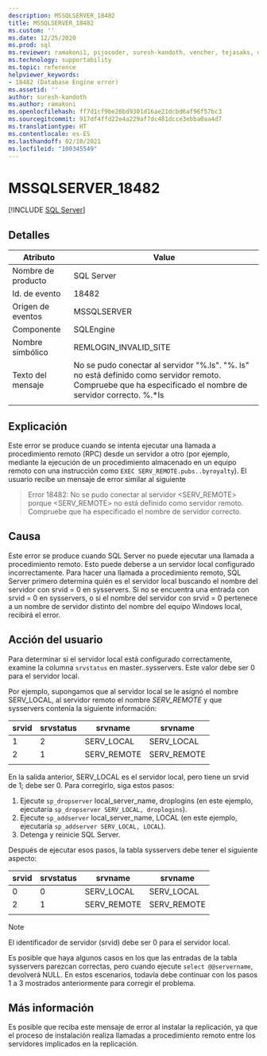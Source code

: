 ```yaml
---
description: MSSQLSERVER_18482
title: MSSQLSERVER_18482
ms.custom: ''
ms.date: 12/25/2020
ms.prod: sql
ms.reviewer: ramakoni1, pijocoder, suresh-kandoth, vencher, tejasaks, docast
ms.technology: supportability
ms.topic: reference
helpviewer_keywords:
- 18482 (Database Engine error)
ms.assetid: ''
author: suresh-kandoth
ms.author: ramakoni
ms.openlocfilehash: ff7d1cf9be26bd9301d16ae21dcbd6af96f57bc3
ms.sourcegitcommit: 917df4ffd22e4a229af7dc481dcce3ebba0aa4d7
ms.translationtype: HT
ms.contentlocale: es-ES
ms.lasthandoff: 02/10/2021
ms.locfileid: "100345549"
---
```

# <a name="mssqlserver_18482"></a>MSSQLSERVER_18482
 [!INCLUDE [SQL Server](../../includes/applies-to-version/sqlserver.md)]

## <a name="details"></a>Detalles

|Atributo|Value|
|---|---|
|Nombre de producto|SQL Server|
|Id. de evento|18482|
|Origen de eventos|MSSQLSERVER|
|Componente|SQLEngine|
|Nombre simbólico|REMLOGIN_INVALID_SITE|
|Texto del mensaje|No se pudo conectar al servidor "%.ls". "%. ls" no está definido como servidor remoto. Compruebe que ha especificado el nombre de servidor correcto. %.*ls|
||

## <a name="explanation"></a>Explicación

Este error se produce cuando se intenta ejecutar una llamada a procedimiento remoto (RPC) desde un servidor a otro (por ejemplo, mediante la ejecución de un procedimiento almacenado en un equipo remoto con una instrucción como `EXEC SERV_REMOTE.pubs..byroyalty`). El usuario recibe un mensaje de error similar al siguiente

> Error 18482: No se pudo conectar al servidor \<SERV_REMOTE> porque \<SERV_REMOTE> no está definido como servidor remoto. Compruebe que ha especificado el nombre de servidor correcto.

## <a name="cause"></a>Causa

Este error se produce cuando SQL Server no puede ejecutar una llamada a procedimiento remoto. Esto puede deberse a un servidor local configurado incorrectamente. Para hacer una llamada a procedimiento remoto, SQL Server primero determina quién es el servidor local buscando el nombre del servidor con srvid = 0 en sysservers. Si no se encuentra una entrada con srvid = 0 en sysservers, o si el nombre del servidor con srvid = 0 pertenece a un nombre de servidor distinto del nombre del equipo Windows local, recibirá el error.

## <a name="user-action"></a>Acción del usuario

Para determinar si el servidor local está configurado correctamente, examine la columna `srvstatus` en master..sysservers. Este valor debe ser 0 para el servidor local.

Por ejemplo, supongamos que al servidor local se le asignó el nombre SERV_LOCAL, al servidor remoto el nombre *SERV_REMOTE* y que sysservers contenía la siguiente información:

|srvid|srvstatus|srvname|srvname|
|---|---|---|---|
|1|2|SERV_LOCAL|SERV_LOCAL|
|2|1|SERV_REMOTE|SERV_REMOTE|
||||

En la salida anterior, SERV_LOCAL es el servidor local, pero tiene un srvid de 1; debe ser 0. Para corregirlo, siga estos pasos:

1. Ejecute `sp_dropserver` local_server_name, droplogins (en este ejemplo, ejecutaría `sp_dropserver SERV_LOCAL, droplogins`).
1. Ejecute `sp_addserver` local_server_name, LOCAL (en este ejemplo, ejecutaría `sp_addserver SERV_LOCAL, LOCAL`).
1. Detenga y reinicie SQL Server.

Después de ejecutar esos pasos, la tabla sysservers debe tener el siguiente aspecto:

|srvid|srvstatus|srvname|srvname|
|---|---|---|---|
|0|0|SERV_LOCAL|SERV_LOCAL|
|2|1|SERV_REMOTE|SERV_REMOTE|
||||

> [!NOTE]
> El identificador de servidor (srvid) debe ser 0 para el servidor local.

Es posible que haya algunos casos en los que las entradas de la tabla sysservers parezcan correctas, pero cuando ejecute `select @@servername`, devolverá NULL. En estos escenarios, todavía debe continuar con los pasos 1 a 3 mostrados anteriormente para corregir el problema.

## <a name="more-information"></a>Más información

Es posible que reciba este mensaje de error al instalar la replicación, ya que el proceso de instalación realiza llamadas a procedimiento remoto entre los servidores implicados en la replicación.
